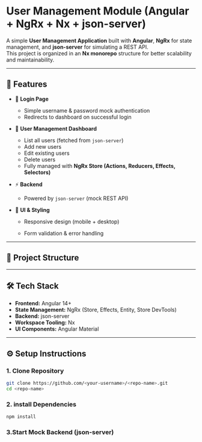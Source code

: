 # User Management Module (Angular + NgRx + Nx + json-server)

A simple **User Management Application** built with **Angular**, **NgRx** for state management, and **json-server** for simulating a REST API.  
This project is organized in an **Nx monorepo** structure for better scalability and maintainability.

---

## 🚀 Features

- 🔐 **Login Page**
  - Simple username & password mock authentication
  - Redirects to dashboard on successful login

- 👥 **User Management Dashboard**
  - List all users (fetched from `json-server`)
  - Add new users
  - Edit existing users
  - Delete users
  - Fully managed with **NgRx Store (Actions, Reducers, Effects, Selectors)**

- ⚡ **Backend**
  - Powered by `json-server` (mock REST API)

- 🎨 **UI & Styling**
  - Responsive design (mobile + desktop)
    
  - Form validation & error handling

---

## 📂 Project Structure

---

## 🛠️ Tech Stack

- **Frontend:** Angular 14+  
- **State Management:** NgRx (Store, Effects, Entity, Store DevTools)  
- **Backend:** json-server  
- **Workspace Tooling:** Nx  
- **UI Components:** Angular Material  

---

## ⚙️ Setup Instructions

### 1. Clone Repository
```bash
git clone https://github.com/<your-username>/<repo-name>.git
cd <repo-name>
```
### 2. install Dependencies
```bash
npm install
```

### 3.Start Mock Backend (json-server)



